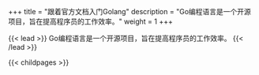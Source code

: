 +++
title = "跟着官方文档入门Golang"
description = "Go编程语言是一个开源项目，旨在提高程序员的工作效率。"
weight = 1
+++

{{< lead >}}
Go编程语言是一个开源项目，旨在提高程序员的工作效率。
{{< /lead >}}

{{< childpages >}}
